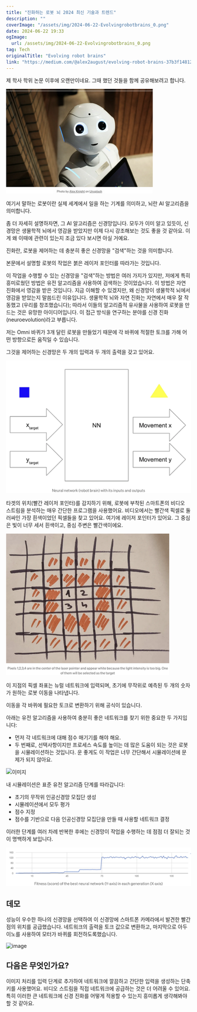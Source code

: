 ```yaml
---
title: "진화하는 로봇 뇌 2024 최신 기술과 트렌드"
description: ""
coverImage: "/assets/img/2024-06-22-Evolvingrobotbrains_0.png"
date: 2024-06-22 19:33
ogImage: 
  url: /assets/img/2024-06-22-Evolvingrobotbrains_0.png
tag: Tech
originalTitle: "Evolving robot brains"
link: "https://medium.com/@alex2august/evolving-robot-brains-37b3f14812d9"
---
```



제 학사 학위 논문 이후에 오랜만이네요. 그때 했던 것들을 함께 공유해보려고 합니다.

![로봇 뇌 발전](/assets/img/2024-06-22-Evolvingrobotbrains_0.png)

여기서 말하는 로봇이란 실제 세계에서 일을 하는 기계를 의미하고, 뇌란 AI 알고리즘을 의미합니다. 

좀 더 자세히 설명하자면, 그 AI 알고리즘은 신경망입니다. 모두가 이미 알고 있듯이, 신경망은 생물학적 뇌에서 영감을 받았지만 이제 다시 강조해보는 것도 좋을 것 같아요. 이게 왜 이때에 관련이 있는지 조금 있다 보시면 아실 거예요.

<div class="content-ad"></div>

진화란, 로봇을 제어하는 데 충분히 좋은 신경망을 "검색"하는 것을 의미합니다.

본문에서 설명할 로봇의 작업은 붉은 레이저 포인터를 따라가는 것입니다.

이 작업을 수행할 수 있는 신경망을 "검색"하는 방법은 여러 가지가 있지만, 저에게 특히 흥미로웠던 방법은 유전 알고리즘을 사용하여 검색하는 것이었습니다. 이 방법은 자연 진화에서 영감을 받은 것입니다. 지금 이해할 수 있겠지만, 왜 신경망이 생물학적 뇌에서 영감을 받았는지 말씀드린 이유입니다. 생물학적 뇌와 자연 진화는 자연에서 매우 잘 작동했고 (우리를 창조했습니다); 따라서 이들의 알고리즘적 유사물을 사용하여 로봇을 만드는 것은 유망한 아이디어입니다. 이 접근 방식을 연구하는 분야를 신경 진화(neuroevolution)라고 부릅니다.

저는 Omni 바퀴가 3개 달린 로봇을 만들었기 때문에 각 바퀴에 적절한 토크를 가해 어떤 방향으로든 움직일 수 있습니다.

<div class="content-ad"></div>

그것을 제어하는 신경망은 두 개의 입력과 두 개의 출력을 갖고 있어요.

![image](/assets/img/2024-06-22-Evolvingrobotbrains_1.png)

타겟의 위치(빨간 레이저 포인터)를 감지하기 위해, 로봇에 부착된 스마트폰의 비디오 스트림을 분석하는 매우 간단한 프로그램을 사용했어요. 비디오에서는 빨간색 픽셀로 둘러싸인 가장 흰색이었던 픽셀들을 찾고 있어요. 여기에 레이저 포인터가 있어요. 그 중심은 빛이 너무 세서 흰색이고, 중심 주변은 빨간색이에요.

![image](/assets/img/2024-06-22-Evolvingrobotbrains_2.png)

<div class="content-ad"></div>

이 지점의 픽셀 좌표는 뉴럴 네트워크에 입력되며, 초기에 무작위로 예측된 두 개의 숫자가 원하는 로봇 이동을 나타냅니다.

이동을 각 바퀴에 필요한 토크로 변환하기 위해 공식이 있습니다.

아래는 유전 알고리즘을 사용하여 충분히 좋은 네트워크를 찾기 위한 중요한 두 가지입니다:

<div class="content-ad"></div>

- 먼저 각 네트워크에 대해 점수 매기기를 해야 해요.
- 두 번째로, 선택사항이지만 프로세스 속도를 높이는 데 많은 도움이 되는 것은 로봇을 시뮬레이션하는 것입니다. 운 좋게도 이 작업은 너무 간단해서 시뮬레이션에 문제가 되지 않아요.

![이미지](https://miro.medium.com/v2/resize:fit:1200/1*jjwsVjTC3L3tww9A7Il30w.gif)

내 시뮬레이션은 표준 유전 알고리즘 단계를 따라갑니다:

- 초기의 무작위 인공신경망 모집단 생성
- 시뮬레이션에서 모두 평가
- 점수 지정
- 점수를 기반으로 다음 인공신경망 모집단을 만들 때 사용할 네트워크 결정

<div class="content-ad"></div>

이러한 단계를 여러 차례 반복한 후에는 신경망이 작업을 수행하는 데 점점 더 잘되는 것이 명백하게 보입니다.

![이미지](/assets/img/2024-06-22-Evolvingrobotbrains_4.png)

## 데모

성능이 우수한 하나의 신경망을 선택하여 이 신경망에 스마트폰 카메라에서 발견한 빨간 점의 위치를 공급했습니다. 네트워크의 출력을 토크 값으로 변환하고, 마지막으로 아두이노를 사용하여 모터가 바퀴를 회전하도록했습니다.

<div class="content-ad"></div>


![image](https://miro.medium.com/v2/resize:fit:640/1*fEWqKo2wyiaOo4Nmb3wO9A.gif)

## 다음은 무엇인가요?

이미지 처리를 입력 단계로 추가하여 네트워크에 깔끔하고 간단한 입력을 생성하는 단축키를 사용했어요. 비디오 스트림을 직접 네트워크에 공급하는 것은 더 어려울 수 있어요. 특히 이러한 큰 네트워크에 신경 진화를 어떻게 적용할 수 있는지 흥미롭게 생각해봐야 할 것 같아요.
